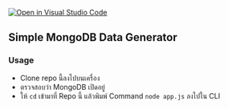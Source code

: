 [![Open in Visual Studio Code](https://classroom.github.com/assets/open-in-vscode-c66648af7eb3fe8bc4f294546bfd86ef473780cde1dea487d3c4ff354943c9ae.svg)](https://classroom.github.com/online_ide?assignment_repo_id=8816068&assignment_repo_type=AssignmentRepo)
## Simple MongoDB Data Generator

### Usage

- Clone repo นี้ลงไปบนเครื่อง
- ตรวจสอบว่า MongoDB เปิดอยู่
- ให้ `cd` เข้ามาที่ Repo นี้ แล้วพิมพ์ Command `node app.js` ลงไปใน CLI
